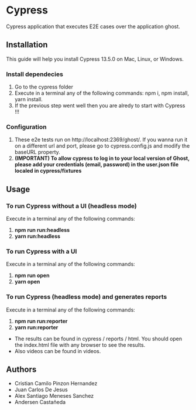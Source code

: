 # Cypress

Cypress application that executes E2E cases over the application ghost.

## Installation

This guide will help you install Cypress 13.5.0 on Mac, Linux, or Windows.

### Install dependecies
1. Go to the cypress folder
2. Execute in a terminal any of the following commands: npm i, npm install, yarn install.
3. If the previous step went well then you are alredy to start with Cypress !!!

### Configuration
1. These e2e tests run on http://localhost:2369/ghost/. If you wanna run it on a different url and port, please go to cypress.config.js and modify the baseURL property.
2. **(IMPORTANT) To allow cypress to log in to your local version of Ghost, please add your credentials (email, password) in the user.json file localed in cypress/fixtures**

## Usage
### To run Cypress without a UI (headless mode)
Execute in a terminal any of the following commands: 
1. **npm run run:headless** 
2. **yarn run:headless**

### To run Cypress with a UI
Execute in a terminal any of the following commands: 
1. **npm run open**
2. **yarn open**

### To run Cypress (headless mode) and generates reports
Execute in a terminal any of the following commands: 
1. **npm run run:reporter**
2. **yarn run:reporter**

- The results can be found in cypress / reports /  html. You should open the index.html file with any browser to see the results.
- Also videos can be found in videos.

## Authors 

* Cristian Camilo Pinzon Hernandez
* Juan Carlos De Jesus
* Alex Santiago Meneses Sanchez
* Andersen Castañeda 
